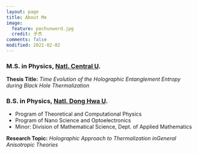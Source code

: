 ```yaml
---
layout: page
title: About Me
image:
  feature: pochunword.jpg
  credit: 子杰
comments: false
modified: 2021-02-02
---
```


### M.S. in Physics, [Natl. Central U](https://www.phy.ncu.edu.tw/en/%E9%A6%96%E9%A0%81-english/).
**Thesis Title:**
*Time Evolution of the Holographic Entanglement Entropy during Black Hole Thermalization*

### B.S. in Physics, [Natl. Dong Hwa U](https://phys.ndhu.edu.tw/).
* Program of Theoretical and Computational Physics
* Program of Nano Science and Optoelectronics
* Minor: Division of Mathematical Science, Dept. of Applied Mathematics

**Research Topic:**
*Holographic Approach to Thermalization inGeneral Anisotropic Theories*
